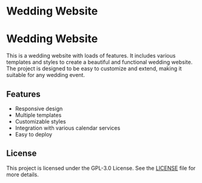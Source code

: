 # Wedding Website

# Wedding Website

This is a wedding website with loads of features. It includes various templates and styles to create a beautiful and functional wedding website. The project is designed to be easy to customize and extend, making it suitable for any wedding event.

## Features

- Responsive design
- Multiple templates
- Customizable styles
- Integration with various calendar services
- Easy to deploy

## License

This project is licensed under the GPL-3.0 License. See the [LICENSE](LICENSE) file for more details.
